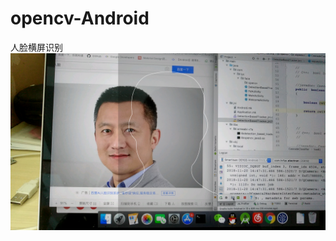 # opencv-Android
人脸横屏识别
![pic](https://github.com/liuyaxing/opencv-/blob/master/image/device-2018-11-20-144802.png)

